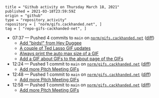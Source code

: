 ```
title = "Github activity on Thursday March 18, 2021"
published = 2021-03-18T23:59:59Z
origin = "github"
type = "repository_activity"
repository = [ "norm/gifs.cackhanded.net", ]
tag = [ "repo-gifs-cackhanded-net", ]
```

* 07:37 — Pushed 4 commits to `main` on [`norm/gifs.cackhanded.net`](https://github.com/norm/gifs.cackhanded.net) ([diff](https://github.com/norm/gifs.cackhanded.net/compare/e2fab2c7c1183b034a83017d69a1ed98bad0df01..7c0f871482ffef3fafefa16c5fee4d137fdc7b9b))
  * [Add "birds!" from Hey Duggee](https://github.com/norm/gifs.cackhanded.net/commit/af3aa6590ce5bd8c8f3116b6f42f45f8a138f76c)
  * [A couple of Ted Lasso GIF updates](https://github.com/norm/gifs.cackhanded.net/commit/f6f9b17e72c290858248af35dca0f6e81f66ff82)
  * [Always print the auto max size of a GIF](https://github.com/norm/gifs.cackhanded.net/commit/11f891f584ec13ed8afb8af398971e3098da84dd)
  * [Add a GIF about GIFs to the about page of the GIFs](https://github.com/norm/gifs.cackhanded.net/commit/7c0f871482ffef3fafefa16c5fee4d137fdc7b9b)
* 12:24 — Pushed 1 commit to `main` on [`norm/gifs.cackhanded.net`](https://github.com/norm/gifs.cackhanded.net) ([diff](https://github.com/norm/gifs.cackhanded.net/compare/7c0f871482ffef3fafefa16c5fee4d137fdc7b9b..1b7f5039749394244a6adb94aa3a8e086c3ac9c6))
  * [Add more Pitch Meeting GIFs](https://github.com/norm/gifs.cackhanded.net/commit/1b7f5039749394244a6adb94aa3a8e086c3ac9c6)
* 12:48 — Pushed 1 commit to `main` on [`norm/gifs.cackhanded.net`](https://github.com/norm/gifs.cackhanded.net) ([diff](https://github.com/norm/gifs.cackhanded.net/compare/1b7f5039749394244a6adb94aa3a8e086c3ac9c6..14ead26fdb60f67b0d8471fc9d860f56ea5943dc))
  * [Add more Pitch Meeting GIFs](https://github.com/norm/gifs.cackhanded.net/commit/14ead26fdb60f67b0d8471fc9d860f56ea5943dc)
* 12:58 — Pushed 1 commit to `main` on [`norm/gifs.cackhanded.net`](https://github.com/norm/gifs.cackhanded.net) ([diff](https://github.com/norm/gifs.cackhanded.net/compare/14ead26fdb60f67b0d8471fc9d860f56ea5943dc..4b044ed0b56960bb6934d1b23337cc0872d993dc))
  * [Add more Pitch Meeting GIFs](https://github.com/norm/gifs.cackhanded.net/commit/4b044ed0b56960bb6934d1b23337cc0872d993dc)
